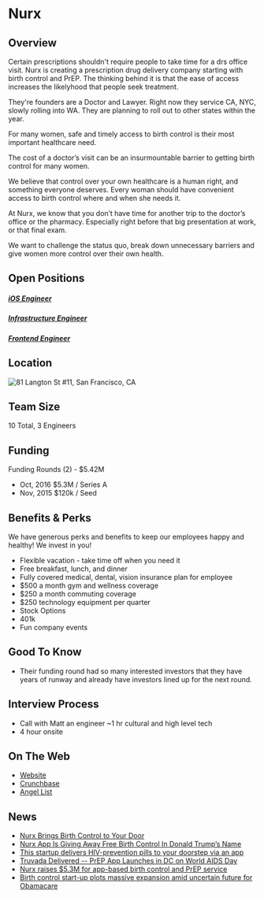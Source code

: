# Nurx
## Overview
Certain prescriptions shouldn't require people to take time for a drs office visit. Nurx is creating a prescription drug delivery company starting with birth control and PrEP.
The thinking behind it is that the ease of access increases the likelyhood that people seek treatment.

They're founders are a Doctor and Lawyer. Right now they service CA, NYC, slowly rolling into WA. They are planning to roll out to other states within the year.

For many women, safe and timely access to birth control is their most important healthcare need.

The cost of a doctor’s visit can be an insurmountable barrier to getting birth control for many women.

We believe that control over your own healthcare is a human right, and something everyone deserves. Every woman should have convenient access to birth control where and when she needs it.

At Nurx, we know that you don’t have time for another trip to the doctor’s office or the pharmacy. Especially right before that big presentation at work, or that final exam.

We want to challenge the status quo, break down unnecessary barriers and give women more control over their own health.

## Open Positions
##### [iOS Engineer](https://github.com/the31337/jobs/blob/master/nurx/ios-engineer.md)
##### [Infrastructure Engineer](https://github.com/the31337/jobs/blob/master/nurx/infrastructure-engineer.md)
##### [Frontend Engineer](https://github.com/the31337/jobs/blob/master/nurx/frontend-engineer.md)

## Location
![81 Langton St #11, San Francisco, CA](https://maps.googleapis.com/maps/api/staticmap?center=81+Langton+St+#11,+San+Francisco,+CA&zoom=13&scale=false&size=600x300&maptype=roadmap&format=png&visual_refresh=true)  

## Team Size
10 Total, 3 Engineers

## Funding
Funding Rounds (2) - $5.42M
+ Oct, 2016	$5.3M / Series A
+ Nov, 2015	$120k / Seed

## Benefits & Perks
We have generous perks and benefits to keep our employees happy and healthy! We invest in you!

+ Flexible vacation - take time off when you need it
+ Free breakfast, lunch, and dinner
+ Fully covered medical, dental, vision insurance plan for employee
+ $500 a month gym and wellness coverage
+ $250 a month commuting coverage
+ $250 technology equipment per quarter
+ Stock Options
+ 401k
+ Fun company events

## Good To Know
+ Their funding round had so many interested investors that they have years of runway and already have investors lined up for the next round.

## Interview Process
+ Call with Matt an engineer ~1 hr cultural and high level tech
+ 4 hour onsite

## On The Web
+ [Website](http://hi.nurx.co/)
+ [Crunchbase](https://www.crunchbase.com/organization/nurx#/entity)
+ [Angel List](https://angel.co/nurx)

## News
+ [Nurx Brings Birth Control to Your Door](http://tech.co/nurx-birth-control-delivery-2015-12)
+ [Nurx App Is Giving Away Free Birth Control In Donald Trump’s Name](http://www.huffingtonpost.com/entry/nurx-app-is-giving-away-free-birth-control-in-donald-trumps-name_us_585810e4e4b0390447099b59)
+ [This startup delivers HIV-prevention pills to your doorstep via an app](http://www.theverge.com/2016/4/20/11473784/nurx-hiv-prevention-pill-delivery-app)
+ [Truvada Delivered -- PrEP App Launches in DC on World AIDS Day](http://www.edgemedianetwork.com/news///207491)
+ [Nurx raises $5.3M for app-based birth control and PrEP service](http://www.mobihealthnews.com/content/nurx-raises-53m-app-based-birth-control-and-prep-service)
+ [Birth control start-up plots massive expansion amid uncertain future for Obamacare](http://www.cnbc.com/2016/11/15/birth-control-start-up-plots-massive-expansion-amid-uncertain-future-for-obamacare.html)
